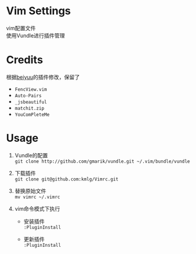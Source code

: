 Vim Settings
==============
vim配置文件    
使用Vundle进行插件管理

Credits
=======

根据[beiyuu](http://beiyuu.com/git-vim-tutorial/)的插件修改，保留了  
 
* ```FencView.vim```    
* ```Auto-Pairs```    
* ```_jsbeautiful```    
* ```matchit.zip```    
* ```YouComPleteMe```   

Usage
=====

1. Vundle的配置   
```git clone http://github.com/gmarik/vundle.git ~/.vim/bundle/vundle```

2. 下载插件   
```git clone git@github.com:kmlg/Vimrc.git```   

3. 替换原始文件   
```mv vimrc ~/.vimrc```

4. vim命令模式下执行  
     
    * 安装插件       
        ```:PluginInstall```

    * 更新插件    
        ```:PluginInstall```    
